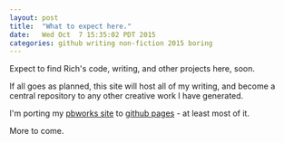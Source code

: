 ```yaml
---
layout: post
title:  "What to expect here."
date:   Wed Oct  7 15:35:02 PDT 2015
categories: github writing non-fiction 2015 boring
---
```

Expect to find Rich's code, writing, and other projects here, soon.

If all goes as planned, this site will host all of my writing, and become a central repository to any other creative work I have generated.
 
I'm porting my [pbworks site][pbworks-site] to [github pages][github-pages] - at least most of it.  

More to come. 

[pbworks-site]: http://richbodo.pbworks.com
[github-pages]:   https://pages.github.com
